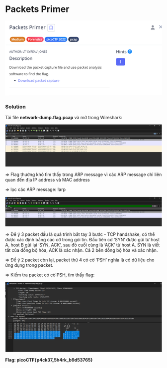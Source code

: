 # Packets Primer
![img](https://github.com/DucThinh47/PicoCTF_Writeups/blob/main/Forensics/images/image20.png?raw=true)

### Solution

Tải file **network-dump.flag.pcap** và mở trong Wireshark:

![img](https://github.com/DucThinh47/PicoCTF_Writeups/blob/main/Forensics/images/image21.png?raw=true)

=> Flag thường khó tìm thấy trong ARP message vì các ARP message chỉ liên quan đến địa IP address và MAC address 

=> lọc các ARP message: !arp

![img](https://github.com/DucThinh47/PicoCTF_Writeups/blob/main/Forensics/images/image22.png?raw=true)

=> Để ý 3 packet đầu là quá trình bắt tay 3 bước - TCP handshake, có thể được xác định bằng các cờ trong gói tin. Đầu tiên cờ ‘SYN’ được gửi từ host A, host B gửi lại ‘SYN, ACK’, sau đó cuối cùng là ‘ACK’ từ host A. SYN là viết tắt của đồng bộ hóa, ACK là xác nhận. Cả 2 bên đồng bộ hóa và xác nhận.

=> Để ý 2 packet còn lại, packet thứ 4 có cờ ‘PSH’ nghĩa là có dữ liệu cho ứng dụng trong packet.

=> Kiểm tra packet có cờ PSH, tìm thấy flag: 

![img](https://github.com/DucThinh47/PicoCTF_Writeups/blob/main/Forensics/images/image23.png?raw=true)

**Flag: picoCTF{p4ck37_5h4rk_b9d53765}**
